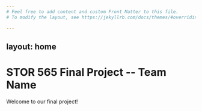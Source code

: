 ```yaml
---
# Feel free to add content and custom Front Matter to this file.
# To modify the layout, see https://jekyllrb.com/docs/themes/#overriding-theme-defaults

---
```

layout: home
---

# STOR 565 Final Project -- Team Name 

Welcome to our final project!
